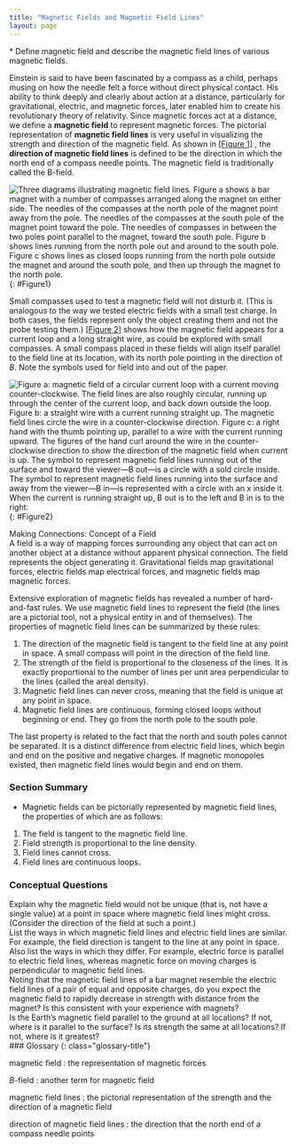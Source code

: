 ```yaml
---
title: "Magnetic Fields and Magnetic Field Lines"
layout: page
--- 
```


<div class="abstract" markdown="1">
* Define magnetic field and describe the magnetic field lines of various magnetic fields.
</div>

Einstein is said to have been fascinated by a compass as a child, perhaps musing
on how the needle felt a force without direct physical contact. His ability to
think deeply and clearly about action at a distance, particularly for
gravitational, electric, and magnetic forces, later enabled him to create his
revolutionary theory of relativity. Since magnetic forces act at a distance, we
define a **magnetic field** to represent magnetic forces. The pictorial
representation of **magnetic field lines** is very useful in visualizing the
strength and direction of the magnetic field. As shown in [[Figure 1]](#Figure1)
, the **direction of magnetic field lines** is defined to be the direction in
which the north end of a compass needle points. The magnetic field is
traditionally called the B-field.

![Three diagrams illustrating magnetic field lines. Figure a shows a bar magnet with a number of compasses arranged along the magnet on either side. The needles of the compasses at the north pole of the magnet point away from the pole. The needles of the compasses at the south pole of the magnet point toward the pole. The needles of compasses in between the two poles point parallel to the magnet, toward the south pole. Figure b shows lines running from the north pole out and around to the south pole. Figure c shows lines as closed loops running from the north pole outside the magnet and around the south pole, and then up through the magnet to the north pole.](../resources/Figure_22_03_01.jpg "Magnetic field lines are defined to have the direction that a small compass points when placed at a location. (a) If small compasses are used to map the magnetic field around a bar magnet, they will point in the directions shown: away from the north pole of the magnet, toward the south pole of the magnet. (Recall that the Earth&#x2019;s north magnetic pole is really a south pole in terms of definitions of poles on a bar magnet.) (b) Connecting the arrows gives continuous magnetic field lines. The strength of the field is proportional to the closeness (or density) of the lines. (c) If the interior of the magnet could be probed, the field lines would be found to form continuous closed loops.")
{: #Figure1}

Small compasses used to test a magnetic field will not disturb it. (This is
analogous to the way we tested electric fields with a small test charge. In both
cases, the fields represent only the object creating them and not the probe
testing them.) [[Figure 2]](#Figure2) shows how the magnetic field appears for a
current loop and a long straight wire, as could be explored with small
compasses. A small compass placed in these fields will align itself parallel to
the field line at its location, with its north pole pointing in the direction
of *B*. Note the symbols used for field into and out of the paper.

![Figure a: magnetic field of a circular current loop with a current moving counter-clockwise. The field lines are also roughly circular, running up through the center of the current loop, and back down outside the loop. Figure b: a straight wire with a current running straight up. The magnetic field lines circle the wire in a counter-clockwise direction. Figure c: a right hand with the thumb pointing up, parallel to a wire with the current running upward. The figures of the hand curl around the wire in the counter-clockwise direction to show the direction of the magnetic field when current is up. The symbol to represent magnetic field lines running out of the surface and toward the viewer&#x2014;B out&#x2014;is a circle with a sold circle inside. The symbol to represent magnetic field lines running into the surface and away from the viewer&#x2014;B in&#x2014;is represented with a circle with an x inside it. When the current is running straight up, B out is to the left and B in is to the right.](../resources/Figure_22_03_02.jpg "Small compasses could be used to map the fields shown here. (a) The magnetic field of a circular current loop is similar to that of a bar magnet. (b) A long and straight wire creates a field with magnetic field lines forming circular loops. (c) When the wire is in the plane of the paper, the field is perpendicular to the paper. Note that the symbols used for the field pointing inward (like the tail of an arrow) and the field pointing outward (like the tip of an arrow).")
{: #Figure2}

<div class="note" data-has-label="true" data-label="" markdown="1">
<div class="title">
Making Connections: Concept of a Field
</div>
A field is a way of mapping forces surrounding any object that can act on another object at a distance without apparent physical connection. The field represents the object generating it. Gravitational fields map gravitational forces, electric fields map electrical forces, and magnetic fields map magnetic forces.

</div>

Extensive exploration of magnetic fields has revealed a number of hard-and-fast
rules. We use magnetic field lines to represent the field (the lines are a
pictorial tool, not a physical entity in and of themselves). The properties of
magnetic field lines can be summarized by these rules:

1. The direction of the magnetic field is tangent to the field line at any point
   in space. A small compass will point in the direction of the field line.
2. The strength of the field is proportional to the closeness of the lines. It
   is exactly proportional to the number of lines per unit area perpendicular to
   the lines (called the areal density).
3. Magnetic field lines can never cross, meaning that the field is unique at any
   point in space.
4. Magnetic field lines are continuous, forming closed loops without beginning
   or end. They go from the north pole to the south pole.

The last property is related to the fact that the north and south poles cannot
be separated. It is a distinct difference from electric field lines, which begin
and end on the positive and negative charges. If magnetic monopoles existed,
then magnetic field lines would begin and end on them.

### Section Summary

* Magnetic fields can be pictorially represented by magnetic field lines, the
  properties of which are as follows:

1. The field is tangent to the magnetic field line.
2. Field strength is proportional to the line density.
3. Field lines cannot cross.
4. Field lines are continuous loops.

### Conceptual Questions

<div class="exercise" data-element-type="conceptual-questions">
<div class="problem" markdown="1">
Explain why the magnetic field would not be unique (that is, not have a single value) at a point in space where magnetic field lines might cross. (Consider the direction of the field at such a point.)

</div>
</div>

<div class="exercise" data-element-type="conceptual-questions">
<div class="problem" markdown="1">
List the ways in which magnetic field lines and electric field lines are similar. For example, the field direction is tangent to the line at any point in space. Also list the ways in which they differ. For example, electric force is parallel to electric field lines, whereas magnetic force on moving charges is perpendicular to magnetic field lines.

</div>
</div>

<div class="exercise" data-element-type="conceptual-questions">
<div class="problem" markdown="1">
Noting that the magnetic field lines of a bar magnet resemble the electric field lines of a pair of equal and opposite charges, do you expect the magnetic field to rapidly decrease in strength with distance from the magnet? Is this consistent with your experience with magnets?

</div>
</div>

<div class="exercise" data-element-type="conceptual-questions">
<div class="problem" markdown="1">
Is the Earth’s magnetic field parallel to the ground at all locations? If not, where is it parallel to the surface? Is its strength the same at all locations? If not, where is it greatest?

</div>
</div>

<div class="glossary" markdown="1">
### Glossary
{: class="glossary-title"}

magnetic field
: the representation of magnetic forces

*B*-field
: another term for magnetic field

magnetic field lines
: the pictorial representation of the strength and the direction of a magnetic
field

direction of magnetic field lines
: the direction that the north end of a compass needle points

</div>
